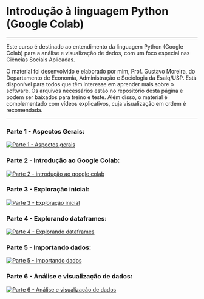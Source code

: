 # Introdução à linguagem Python (Google Colab)

***

Este curso é destinado ao entendimento da linguagem Python (Google Colab) para a análise e visualização de dados, com um foco especial nas Ciências Sociais Aplicadas.

O material foi desenvolvido e elaborado por mim, Prof. Gustavo Moreira, do Departamento de Economia, Administração e Sociologia da Esalq/USP. Está disponível para todos que têm interesse em aprender mais sobre o software. Os arquivos necessários estão no repositório desta página e podem ser baixados para treino e teste. Além disso, o material é complementado com vídeos explicativos, cuja visualização em ordem é recomendada.

***

### Parte 1 - Aspectos Gerais:

[![Parte 1 - Aspectos gerais](https://markdown-videos-api.jorgenkh.no/url?url=https%3A%2F%2Fwww.youtube.com%2Fwatch%3Fv%3DWjFRP-F-ji4%26ab_channel%3DGustavo)](https://www.youtube.com/watch?v=WjFRP-F-ji4&ab_channel=Gustavo)

### Parte 2 - Introdução ao Google Colab:

[![Parte 2 - introdução ao google colab](https://markdown-videos-api.jorgenkh.no/url?url=https%3A%2F%2Fwww.youtube.com%2Fwatch%3Fv%3Dnt2cVQsFjns%26ab_channel%3DGustavo)](https://www.youtube.com/watch?v=nt2cVQsFjns&ab_channel=Gustavo)

### Parte 3 - Exploração inicial:

[![Parte 3 - Exploração inicial](https://markdown-videos-api.jorgenkh.no/url?url=https%3A%2F%2Fwww.youtube.com%2Fwatch%3Fv%3DGw3vp-M-vWo%26ab_channel%3DGustavo)](https://www.youtube.com/watch?v=Gw3vp-M-vWo&ab_channel=Gustavo)

### Parte 4 - Explorando dataframes:

[![Parte 4 - Explorando dataframes](https://markdown-videos-api.jorgenkh.no/url?url=https%3A%2F%2Fwww.youtube.com%2Fwatch%3Fv%3DGw3vp-M-vWo%26ab_channel%3DGustavo)](https://www.youtube.com/watch?v=Gw3vp-M-vWo&ab_channel=Gustavo)

### Parte 5 - Importando dados:

[![Parte 5 - Importando dados](https://markdown-videos-api.jorgenkh.no/url?url=https%3A%2F%2Fwww.youtube.com%2Fwatch%3Fv%3DlA-MYCeLXxs%26ab_channel%3DGustavo)](https://www.youtube.com/watch?v=lA-MYCeLXxs&ab_channel=Gustavo)

### Parte 6 - Análise e visualização de dados:

[![Parte 6 - Análise e visualização de dados](https://markdown-videos-api.jorgenkh.no/url?url=https%3A%2F%2Fwww.youtube.com%2Fwatch%3Fv%3DlA-MYCeLXxs%26ab_channel%3DGustavo)](https://www.youtube.com/watch?v=lA-MYCeLXxs&ab_channel=Gustavo)
